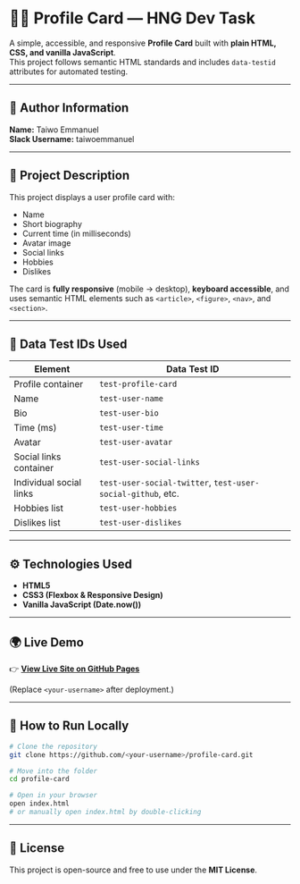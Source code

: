 # 🧑‍💻 Profile Card — HNG Dev Task

A simple, accessible, and responsive **Profile Card** built with **plain HTML, CSS, and vanilla JavaScript**.  
This project follows semantic HTML standards and includes `data-testid` attributes for automated testing.

---

## 👤 Author Information
**Name:** Taiwo Emmanuel  
**Slack Username:** taiwoemmanuel  

---

## 🧠 Project Description
This project displays a user profile card with:
- Name
- Short biography
- Current time (in milliseconds)
- Avatar image
- Social links
- Hobbies
- Dislikes  

The card is **fully responsive** (mobile → desktop), **keyboard accessible**, and uses semantic HTML elements such as `<article>`, `<figure>`, `<nav>`, and `<section>`.

---

## 🧩 Data Test IDs Used
| Element | Data Test ID |
|----------|---------------|
| Profile container | `test-profile-card` |
| Name | `test-user-name` |
| Bio | `test-user-bio` |
| Time (ms) | `test-user-time` |
| Avatar | `test-user-avatar` |
| Social links container | `test-user-social-links` |
| Individual social links | `test-user-social-twitter`, `test-user-social-github`, etc. |
| Hobbies list | `test-user-hobbies` |
| Dislikes list | `test-user-dislikes` |

---

## ⚙️ Technologies Used
- **HTML5**
- **CSS3 (Flexbox & Responsive Design)**
- **Vanilla JavaScript (Date.now())**

---

## 🌍 Live Demo
👉 [**View Live Site on GitHub Pages**](https://<your-username>.github.io/profile-card/)  

(Replace `<your-username>` after deployment.)

---

## 🧰 How to Run Locally
```bash
# Clone the repository
git clone https://github.com/<your-username>/profile-card.git

# Move into the folder
cd profile-card

# Open in your browser
open index.html
# or manually open index.html by double-clicking
```

---

## 🧾 License
This project is open-source and free to use under the **MIT License**.